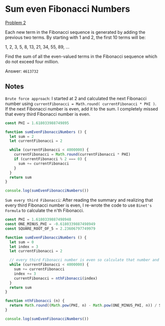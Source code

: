 # Sum even Fibonacci Numbers

[Problem 2](https://projecteuler.net/problem=2)

Each new term in the Fibonacci sequence is generated by adding the previous two terms. 
By starting with 1 and 2, the first 10 terms will be:

1, 2, 3, 5, 8, 13, 21, 34, 55, 89, ...

Find the sum of all the even-valued terms in the Fibonacci sequence which do not exceed four million.

Answer: `4613732`

## Notes

`Brute force approach`: I started at 2 and calculated the next Fibonacci
number using `currentFibonacci = Math.round( currentFibonacci * PHI )`. If the next Fibonacci
number is even, add it to the sum. I completely missed that every third Fibonacci number
is even. 

```javascript
const PHI = 1.618033988749895

function sumEvenFibonacciNumbers () {
  let sum = 2
  let currentFibonacci = 2

  while (currentFibonacci < 4000000) {
    currentFibonacci = Math.round(currentFibonacci * PHI)
    if (currentFibonacci % 2 === 0) {
      sum += currentFibonacci
    }
  }
  return sum
}

console.log(sumEvenFibonacciNumbers())

```

`Sum every third Fibonacci`: After reading the summary and realizing that every third 
Fibonacci number is even, I re-wrote the code to use `Binet's Formula` to calculate the n'th 
Fibonacci. 
```javascript
const PHI = 1.6180339887498948
const ONE_MINUS_PHI = -0.6180339887498949
const SQUARE_ROOT_OF_5 = 2.23606797749979

function sumEvenFibonacciNumbers () {
  let sum = 0
  let index = 3
  let currentFibonacci = 2

  // every third Fibonacci number is even so calculate that number and it to the sum.
  while (currentFibonacci < 4000000) {
    sum += currentFibonacci
    index += 3
    currentFibonacci = nthFibonacci(index)
  }
  return sum
}

function nthFibonacci (n) {
  return Math.round((Math.pow(PHI, n) - Math.pow(ONE_MINUS_PHI, n)) / SQUARE_ROOT_OF_5)
}

console.log(sumEvenFibonacciNumbers())
```